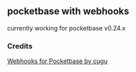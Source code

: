 ## pocketbase with webhooks

currently working for pocketbase v0.24.x



### Credits
[Webhooks for Pocketbase by cugu](https://gist.github.com/cugu/9e74f75dcad3df74370c71ff3c02085a)
